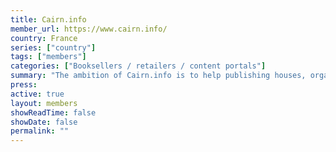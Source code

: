 ```yaml
---
title: Cairn.info 
member_url: https://www.cairn.info/
country: France
series: ["country"] 
tags: ["members"]
categories: ["Booksellers / retailers / content portals"]
summary: "The ambition of Cairn.info is to help publishing houses, organizations or associations in charge of French-speaking humanities publications to manage the coexistence of paper and digital formats."
press:
active: true
layout: members 
showReadTime: false
showDate: false
permalink: ""
---
```

